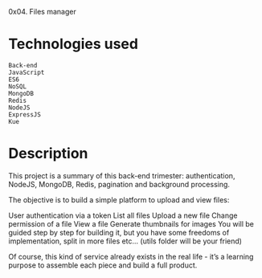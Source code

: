 0x04. Files manager

Technologies used
=================
    Back-end
    JavaScript
    ES6
    NoSQL
    MongoDB
    Redis
    NodeJS
    ExpressJS
    Kue

Description
===========
This project is a summary of this back-end trimester: authentication, NodeJS, MongoDB, Redis, pagination and background processing.

The objective is to build a simple platform to upload and view files:

User authentication via a token
    List all files
    Upload a new file
    Change permission of a file
    View a file
    Generate thumbnails for images
You will be guided step by step for building it, but you have some freedoms of implementation, split in more files etc… (utils folder will be your friend)

Of course, this kind of service already exists in the real life - it’s a learning purpose to assemble each piece and build a full product.
